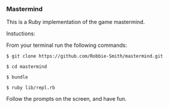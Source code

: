 ### Mastermind

This is a Ruby implementation of the game mastermind.

Instuctions:

From your terminal run the following commands:

`$ git clone https://github.com/Robbie-Smith/mastermind.git`

`$ cd mastermind`

`$ bundle`

`$ ruby lib/repl.rb`

Follow the prompts on the screen, and have fun.
